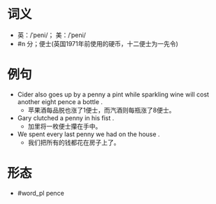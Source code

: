 # 词义
- 英：/ˈpeni/； 美：/ˈpeni/
- #n 分；便士(英国1971年前使用的硬币，十二便士为一先令)
# 例句
- Cider also goes up by a penny a pint while sparkling wine will cost another eight pence a bottle .
	- 苹果酒每品脱也涨了1便士，而汽酒则每瓶涨了8便士。
- Gary clutched a penny in his fist .
	- 加里将一枚便士攥在手中。
- We spent every last penny we had on the house .
	- 我们把所有的钱都花在房子上了。
# 形态
- #word_pl pence
